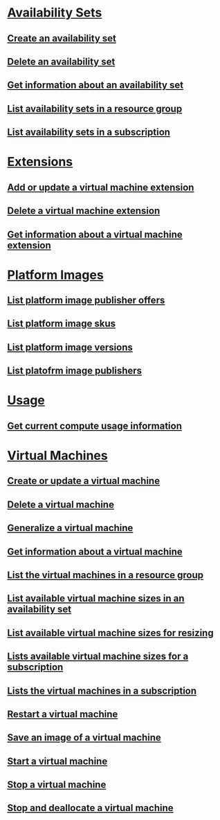 # [Availability Sets](availabilitysets/availabilitysets-rest-api.md)
## [Create an availability set](availabilitysets/availabilitysets-create.md)
## [Delete an availability set](availabilitysets/availabilitysets-delete.md)
## [Get information about an availability set](availabilitysets/availabilitysets-get.md)
## [List availability sets in a resource group](availabilitysets/availabilitysets-list-resource-group.md)
## [List availability sets in a subscription](availabilitysets/availabilitysets-list-subscription.md)
# [Extensions](extensions/extensions-rest-api.md)
## [Add or update a virtual machine extension](extensions/extensions-add-or-update.md)
## [Delete a virtual machine extension](extensions/extensions-delete.md)
## [Get information about a virtual machine extension](extensions/extensions-get.md)
# [Platform Images](platformimages/platformimages-rest-api.md)
## [List platform image publisher offers](platformimages/platformimages-list-publisher-offers.md)
## [List platform image skus](platformimages/platformimages-list-publisher-offer-skus.md)
## [List platform image versions](platformimages/platformimages-list-publisher-offer-skus-versions.md)
## [List platofrm image publishers](platformimages/platformimages-list-publishers.md)
# [Usage](usage/usage-rest-api.md)
## [Get current compute usage information](usage/usage-get.md)
# [Virtual Machines](virtualmachines/virtualmachines-rest-api.md)
## [Create or update a virtual machine](virtualmachines/virtualmachines-create-or-update.md)
## [Delete a virtual machine](virtualmachines/virtualmachines-delete.md)
## [Generalize a virtual machine](virtualmachines/virtualmachines-generalize.md)
## [Get information about a virtual machine](virtualmachines/virtualmachines-get.md)
## [List the virtual machines in a resource group](virtualmachines/virtualmachines-list-resource-group.md)
## [List available virtual machine sizes in an availability set](virtualmachines/virtualmachines-list-sizes-availability-set.md)
## [List available virtual machine sizes for resizing](virtualmachines/virtualmachines-list-sizes-for-resizing.md)
## [Lists available virtual machine sizes for a subscription](virtualmachines-list-sizes-region.md)
## [Lists the virtual machines in a subscription](virtualmachines/virtualmachines-list-subscription.md)
## [Restart a virtual machine](virtualmachines/virtualmachines-restart.md)
## [Save an image of a virtual machine](virtualmachines/virtualmachines-save-image.md)
## [Start a virtual machine](virtualmachines/virtualmachines-start.md)
## [Stop a virtual machine](virtualmachines/virtualmachines-stop.md)
## [Stop and deallocate a virtual machine](virtualmachines/virtualmachines-stop-deallocate.md)


